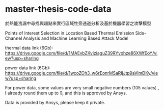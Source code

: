 # master-thesis-code-data
於熱能洩漏中尋找興趣點來實行區域性旁通道分析及基於機器學習之攻擊模型

Points of Interest Selection in Location Based Thermal Emission Side-Channel Analysis and Machine Learning Based Attack Model

thermal data link (6Gb): https://drive.google.com/file/d/1MAEvbZKvlziaguZ39RYvohze86XWfEoY/view?usp=sharing

power data link (6Gb): https://drive.google.com/file/d/1wcoZOh3_w6rEonrMSaRIjJtp9aVImDKy/view?usp=sharing

For power data, some values are very small negative numbers (105 values) , I already round them up to 0, and this is approved by Ansys.


Data is provided by Ansys, please keep it private.
